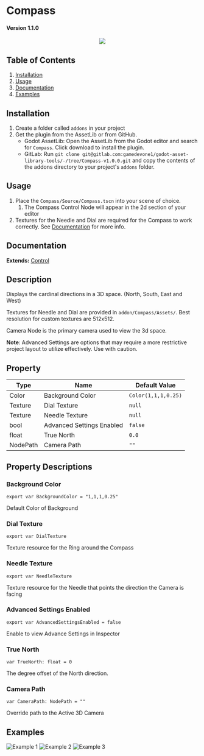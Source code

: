 # Compass
#### Version 1.1.0
<p align="center">
  <img src="compass.png" />
</p>

## Table of Contents
1. [Installation](#installation)
2. [Usage](#usage)
3. [Documentation](#documentation)
4. [Examples](#examples)

## Installation
1. Create a folder called ```addons``` in your project
2. Get the plugin from the AssetLib or from GitHub.
   - Godot AssetLib: Open the AssetLib from the Godot editor and search for ```Compass```. Click download to install the plugin.
   - GitLab: Run ```git clone git@gitlab.com:gamedevone1/godot-asset-library-tools/-/tree/Compass-v1.0.0.git``` and copy the contents of the addons directory to your project's ```addons``` folder.

## Usage
1. Place the ```Compass/Source/Compass.tscn``` into your scene of choice. 
   1. The Compass Control Node will appear in the 2d section of your editor
2. Textures for the Needle and Dial are required for the Compass to work correctly. See [Documentation](#documentation) for more info.

## Documentation

**Extends:** [Control](https://docs.godotengine.org/en/stable/classes/class_control.html)

## Description

Displays the cardinal directions in a 3D space.
(North, South, East and West)

Textures for Needle and Dial are provided in ```addon/Compass/Assets/```.
Best resolution for custom textures are 512x512.

Camera Node is the primary camera used to view the 3d space.

**Note**: Advanced Settings are options that may require a more restrictive project layout
to utilize effectively. Use with caution.

## Property
| Type          | Name                      | Default Value           |
| ------------- | ------------------------- | ----------------------- |
| Color         | Background Color          | ```Color(1,1,1,0.25)``` |
| Texture       | Dial Texture              | ```null```              |
| Texture       | Needle Texture            | ```null```              |
| bool          | Advanced Settings Enabled | ```false```             |
| float         | True North                | ```0.0```               |
| NodePath      | Camera Path               | ```""```                |

## Property Descriptions

### Background Color

```gdscript
export var BackgroundColor = "1,1,1,0.25"
```

Default Color of Background

### Dial Texture

```gdscript
export var DialTexture
```

Texture resource for the Ring around the Compass

### Needle Texture

```gdscript
export var NeedleTexture
```

Texture resource for the Needle that points the direction the Camera is facing

### Advanced Settings Enabled

```gdscript
export var AdvancedSettingsEnabled = false
```

Enable to view Advance Settings in Inspector

### True North

```gdscript
var TrueNorth: float = 0
```

The degree offset of the North direction.

### Camera Path

```gdscript
var CameraPath: NodePath = ""
```

Override path to the Active 3D Camera

## Examples
![Example 1](Example1.png)
![Example 2](Example2.png)
![Example 3](Example3.png)